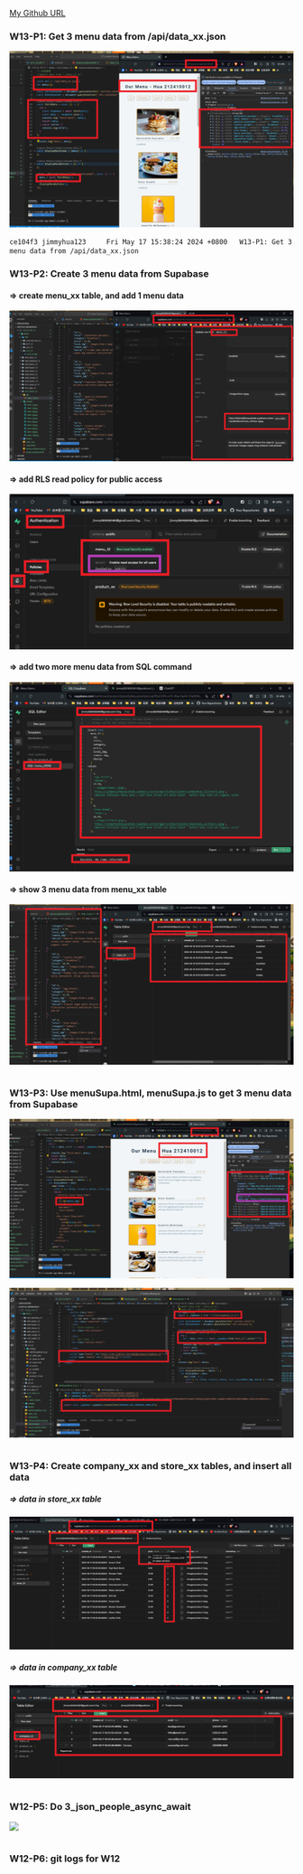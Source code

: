 [My Github URL](https://github.com/jimmyhua123/1122-js-1N-12)

### W13-P1: Get 3 menu data from /api/data_xx.json
 
![](w13-p1.png) 
```
ce104f3 jimmyhua123     Fri May 17 15:38:24 2024 +0800   W13-P1: Get 3 menu data from /api/data_xx.json

```
### W13-P2: Create 3 menu data from Supabase
 
#### => create menu_xx table, and add 1 menu data
 
![](w13-p2-1.png)
 
#### => add RLS read policy for public access
 
![](w13-p2-2.png)
 
#### => add two more menu data from SQL command
 
![](w13-p2-3.png)
 
#### => show 3 menu data from menu_xx table
 
![](w13-p2-4.png)
 
```

```

### W13-P3: Use menuSupa.html, menuSupa.js to get 3 menu data from Supabase
 
![](w13-p3-1.png)
 
![](w13-p3-2.png)
 
 
```
```
### W13-P4: Create company_xx and store_xx tables, and insert all data
 
##### => data in store_xx table
 
![](w13-p4-1.png)
 
##### => data in company_xx table
 
![](w13-p4-2.png)
 
```

```

### W12-P5: Do 3_json_people_async_await
 
![](w12-p5.png)
 
```

```
### W12-P6: git logs for W12
```
```